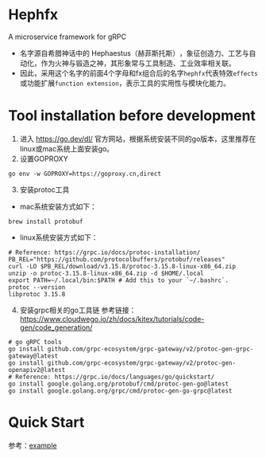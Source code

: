 # Hephfx
A microservice framework for gRPC
- 名字源自希腊神话中的 Hephaestus（赫菲斯托斯）‌，象征创造力、工艺与自动化‌，作为火神与锻造之神，其形象常与工具制造、工业效率相关联‌。
- 因此，采用这个名字的前面4个字母和fx组合后的名字`hephfx`代表特效`effects`或功能扩展`function extension`，表示工具的实用性与模块化能力‌。

# Tool installation before development
1. 进入 https://go.dev/dl/ 官方网站，根据系统安装不同的go版本，这里推荐在linux或mac系统上面安装go。
2. 设置GOPROXY
```shell
go env -w GOPROXY=https://goproxy.cn,direct
```
3. 安装protoc工具
- mac系统安装方式如下：
```shell
brew install protobuf
```
- linux系统安装方式如下：
```shell
# Reference: https://grpc.io/docs/protoc-installation/
PB_REL="https://github.com/protocolbuffers/protobuf/releases"
curl -LO $PB_REL/download/v3.15.8/protoc-3.15.8-linux-x86_64.zip
unzip -o protoc-3.15.8-linux-x86_64.zip -d $HOME/.local
export PATH=~/.local/bin:$PATH # Add this to your `~/.bashrc`.
protoc --version
libprotoc 3.15.8
```
4. 安装grpc相关的go工具链
   参考链接： https://www.cloudwego.io/zh/docs/kitex/tutorials/code-gen/code_generation/
```shell
# go gRPC tools
go install github.com/grpc-ecosystem/grpc-gateway/v2/protoc-gen-grpc-gateway@latest
go install github.com/grpc-ecosystem/grpc-gateway/v2/protoc-gen-openapiv2@latest
# Reference: https://grpc.io/docs/languages/go/quickstart/
go install google.golang.org/protobuf/cmd/protoc-gen-go@latest
go install google.golang.org/grpc/cmd/protoc-gen-go-grpc@latest
```

# Quick Start
参考：[example](example)
